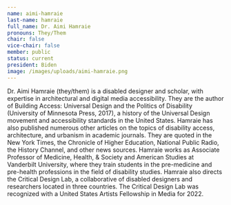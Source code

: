 ```yaml
---
name: aimi-hamraie
last-name: hamraie
full_name: Dr. Aimi Hamraie
pronouns: They/Them
chair: false
vice-chair: false
member: public
status: current
president: Biden
image: /images/uploads/aimi-hamraie.png
---
```

Dr. Aimi Hamraie (they/them) is a disabled designer and scholar, with expertise in architectural and digital media accessibility.  They are the author of Building Access:  Universal Design and the Politics of Disability (University of Minnesota Press, 2017), a history of the Universal Design movement and accessibility standards in the United States.  Hamraie has also published numerous other articles on the topics of disability access, architecture, and urbanism in academic journals.  They are quoted in the New York Times, the Chronicle of Higher Education, National Public Radio, the History Channel, and other news sources. Hamraie works as Associate Professor of Medicine, Health, & Society and American Studies at Vanderbilt University, where they train students in the pre-medicine and pre-health professions in the field of disability studies.  Hamraie also directs the Critical Design Lab, a collaborative of disabled designers and researchers located in three countries.  The Critical Design Lab was recognized with a United States Artists Fellowship in Media for 2022. 